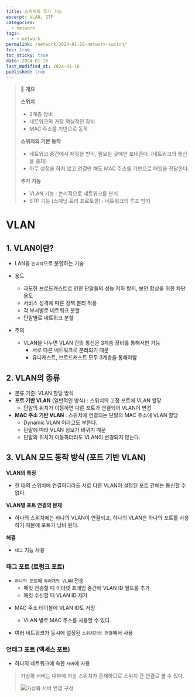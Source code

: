 ```yaml
---
title: 스위치의 추가 기능
excerpt: VLAN, STP
categories:
  - network
tags:
  - - network
permalink: /network/2024-01-16-network-switch/
toc: true
toc_sticky: true
date: 2024-01-16
last_modified_at: 2024-01-16
published: true
---
```


> 🌷 **개요**
>
> **스위치**
>
> - 2계층 장비
> - 네트워크의 가장 핵심적인 장비
> - MAC 주소를 기반으로 동작
>
> **스위치의 기본 동작**
>
> - 네트워크 중간에서 패킷을 받아, 필요한 곳에만 보내준다. (네트워크의 통신을 중재)
> - 아무 설정을 하지 않고 연결만 해도 MAC 주소를 기반으로 패킷을 전달한다.
>
> **추가 기능**
>
> - VLAN 기능 : 논리적으로 네트워크를 분리
> - STP 기능 (스패닝 트리 프로토콜) : 네트워크의 루프 방지

# VLAN

## 1. VLAN이란?

- LAN을 `논리적`으로 분할하는 기술
- 용도

  - 과도한 브로드캐스트로 인한 단말들의 성능 저하 방지, 보안 향상을 위한 차단 용도
  - 서비스 성격에 따른 정책 분리 적용
  - 각 부서별로 네트워크 분할
  - 단말별로 네트워크 분할

- 주의
  - VLAN을 나누면 VLAN 간의 통신은 3계층 장비를 통해서만 가능
    - 서로 다른 네트워크로 분리되기 때문
    - 유니캐스트, 브로드캐스트 모두 3계층을 통해야함

## 2. VLAN의 종류

- 분류 기준: VLAN 할당 방식
- **포트 기반 VLAN** (일반적인 방식) : 스위치의 고정 포트에 VLAN 할당
  - 단말의 위치가 이동하면 다른 포트가 연결되어 VLAN이 변경
- **MAC 주소 기반 VLAN** : 스위치에 연결되는 단말의 MAC 주소에 VLAN 할당
  - Dynamic VLAN 이라고도 부른다.
  - 단말에 따라 VLAN 정보가 바뀌기 때문
  - 단말의 위치가 이동하더라도 VLAN이 변경되지 않는다.

## 3. VLAN 모드 동작 방식 (포트 기반 VLAN)

**VLAN의 특징**

- 한 대의 스위치에 연결하더라도 서로 다른 VLAN이 설정된 포트 간에는 통신할 수 없다.

**VLAN별 포트 연결의 문제**

- 하나의 스위치에는 하나의 VLAN이 연결되고, 하나의 VLAN은 하나의 포트를 사용하기 때문에 포트가 낭비 된다.

**해결**

- `태그` 기능 사용

### 태그 포트 (트렁크 포트)

- `하나의 포트`에 `여러개의 VLAN` 전송
  - 패킷 전송할 때 이더넷 프레임 중간에 VLAN ID 필드를 추가
  - 패킷 수신할 때 VLAN ID 제거

* MAC 주소 테이블에 VLAN ID도 저장

  - VLAN 별로 MAC 주소를 사용할 수 있다.

* 여러 네트워크가 동시에 설정된 `스위치간의 연결`에서 사용

### 언태그 포트 (액세스 포트)

- 하나의 네트워크에 속한 `서버`에 사용

> 가상화 서버는 내부에 가상 스위치가 존재하므로 스위치 간 연결로 볼 수 있다.
>
> ![가상화 서버 연결 구성](https://heon-kim.github.io/assets/images/posts_img/network/2024-01-16-network-switch.jpeg)
